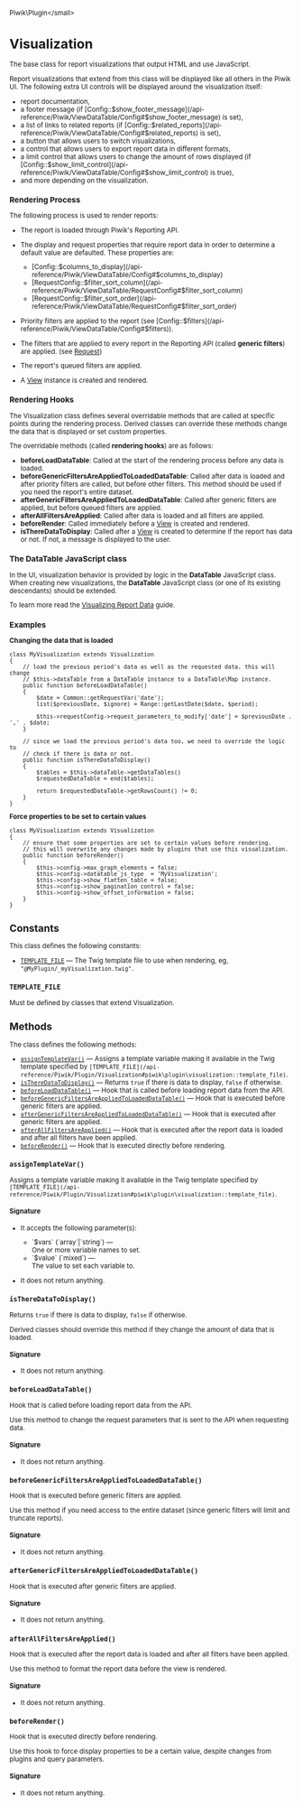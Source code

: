 <small>Piwik\Plugin\</small>

Visualization
=============

The base class for report visualizations that output HTML and use JavaScript.

Report visualizations that extend from this class will be displayed like all others in
the Piwik UI. The following extra UI controls will be displayed around the visualization
itself:

- report documentation,
- a footer message (if [Config::$show_footer_message](/api-reference/Piwik/ViewDataTable/Config#$show_footer_message) is set),
- a list of links to related reports (if [Config::$related_reports](/api-reference/Piwik/ViewDataTable/Config#$related_reports) is set),
- a button that allows users to switch visualizations,
- a control that allows users to export report data in different formats,
- a limit control that allows users to change the amount of rows displayed (if
  [Config::$show_limit_control](/api-reference/Piwik/ViewDataTable/Config#$show_limit_control) is true),
- and more depending on the visualization.

### Rendering Process

The following process is used to render reports:

- The report is loaded through Piwik's Reporting API.
- The display and request properties that require report data in order to determine a default
  value are defaulted. These properties are:

  - [Config::$columns_to_display](/api-reference/Piwik/ViewDataTable/Config#$columns_to_display)
  - [RequestConfig::$filter_sort_column](/api-reference/Piwik/ViewDataTable/RequestConfig#$filter_sort_column)
  - [RequestConfig::$filter_sort_order](/api-reference/Piwik/ViewDataTable/RequestConfig#$filter_sort_order)

- Priority filters are applied to the report (see [Config::$filters](/api-reference/Piwik/ViewDataTable/Config#$filters)).
- The filters that are applied to every report in the Reporting API (called **generic filters**)
  are applied. (see [Request](/api-reference/Piwik/API/Request))
- The report's queued filters are applied.
- A [View](/api-reference/Piwik/View) instance is created and rendered.

### Rendering Hooks

The Visualization class defines several overridable methods that are called at specific
points during the rendering process. Derived classes can override these methods change
the data that is displayed or set custom properties.

The overridable methods (called **rendering hooks**) are as follows:

- **beforeLoadDataTable**: Called at the start of the rendering process before any data
                           is loaded.
- **beforeGenericFiltersAreAppliedToLoadedDataTable**: Called after data is loaded and after priority
                                                       filters are called, but before other filters. This
                                                       method should be used if you need the report's
                                                       entire dataset.
- **afterGenericFiltersAreAppliedToLoadedDataTable**: Called after generic filters are applied, but before
                                                      queued filters are applied.
- **afterAllFiltersAreApplied**: Called after data is loaded and all filters are applied.
- **beforeRender**: Called immediately before a [View](/api-reference/Piwik/View) is created and rendered.
- **isThereDataToDisplay**: Called after a [View](/api-reference/Piwik/View) is created to determine if the report has
                            data or not. If not, a message is displayed to the user.

### The DataTable JavaScript class

In the UI, visualization behavior is provided by logic in the **DataTable** JavaScript class.
When creating new visualizations, the **DataTable** JavaScript class (or one of its existing
descendants) should be extended.

To learn more read the [Visualizing Report Data](/guides/visualizing-report-data#creating-new-visualizations)
guide.

### Examples

**Changing the data that is loaded**

    class MyVisualization extends Visualization
    {
        // load the previous period's data as well as the requested data. this will change
        // $this->dataTable from a DataTable instance to a DataTable\Map instance.
        public function beforeLoadDataTable()
        {
            $date = Common::getRequestVar('date');
            list($previousDate, $ignore) = Range::getLastDate($date, $period);

            $this->requestConfig->request_parameters_to_modify['date'] = $previousDate . ',' . $date;
        }

        // since we load the previous period's data too, we need to override the logic to
        // check if there is data or not.
        public function isThereDataToDisplay()
        {
            $tables = $this->dataTable->getDataTables()
            $requestedDataTable = end($tables);

            return $requestedDataTable->getRowsCount() != 0;
        }
    }

**Force properties to be set to certain values**

    class MyVisualization extends Visualization
    {
        // ensure that some properties are set to certain values before rendering.
        // this will overwrite any changes made by plugins that use this visualization.
        public function beforeRender()
        {
            $this->config->max_graph_elements = false;
            $this->config->datatable_js_type  = 'MyVisualization';
            $this->config->show_flatten_table = false;
            $this->config->show_pagination_control = false;
            $this->config->show_offset_information = false;
        }
    }

Constants
---------

This class defines the following constants:

- [`TEMPLATE_FILE`](#template_file) &mdash; The Twig template file to use when rendering, eg, `"@MyPlugin/_myVisualization.twig"`.
<a name="template_file" id="template_file"></a>
<a name="TEMPLATE_FILE" id="TEMPLATE_FILE"></a>
### `TEMPLATE_FILE`

Must be defined by classes that extend Visualization.

Methods
-------

The class defines the following methods:

- [`assignTemplateVar()`](#assigntemplatevar) &mdash; Assigns a template variable making it available in the Twig template specified by `[TEMPLATE_FILE](/api-reference/Piwik/Plugin/Visualization#piwik\plugin\visualization::template_file)`.
- [`isThereDataToDisplay()`](#istheredatatodisplay) &mdash; Returns `true` if there is data to display, `false` if otherwise.
- [`beforeLoadDataTable()`](#beforeloaddatatable) &mdash; Hook that is called before loading report data from the API.
- [`beforeGenericFiltersAreAppliedToLoadedDataTable()`](#beforegenericfiltersareappliedtoloadeddatatable) &mdash; Hook that is executed before generic filters are applied.
- [`afterGenericFiltersAreAppliedToLoadedDataTable()`](#aftergenericfiltersareappliedtoloadeddatatable) &mdash; Hook that is executed after generic filters are applied.
- [`afterAllFiltersAreApplied()`](#afterallfiltersareapplied) &mdash; Hook that is executed after the report data is loaded and after all filters have been applied.
- [`beforeRender()`](#beforerender) &mdash; Hook that is executed directly before rendering.

<a name="assigntemplatevar" id="assigntemplatevar"></a>
<a name="assignTemplateVar" id="assignTemplateVar"></a>
### `assignTemplateVar()`

Assigns a template variable making it available in the Twig template specified by `[TEMPLATE_FILE](/api-reference/Piwik/Plugin/Visualization#piwik\plugin\visualization::template_file)`.

#### Signature

-  It accepts the following parameter(s):

   <ul>
   <li>
      <div markdown="1" class="parameter">
      `$vars` (`array`|`string`) &mdash;

      <div markdown="1" class="param-desc"> One or more variable names to set.</div>

      <div style="clear:both;"/>

      </div>
   </li>
   <li>
      <div markdown="1" class="parameter">
      `$value` (`mixed`) &mdash;

      <div markdown="1" class="param-desc"> The value to set each variable to.</div>

      <div style="clear:both;"/>

      </div>
   </li>
   </ul>
- It does not return anything.

<a name="istheredatatodisplay" id="istheredatatodisplay"></a>
<a name="isThereDataToDisplay" id="isThereDataToDisplay"></a>
### `isThereDataToDisplay()`

Returns `true` if there is data to display, `false` if otherwise.

Derived classes should override this method if they change the amount of data that is loaded.

#### Signature

- It does not return anything.

<a name="beforeloaddatatable" id="beforeloaddatatable"></a>
<a name="beforeLoadDataTable" id="beforeLoadDataTable"></a>
### `beforeLoadDataTable()`

Hook that is called before loading report data from the API.

Use this method to change the request parameters that is sent to the API when requesting
data.

#### Signature

- It does not return anything.

<a name="beforegenericfiltersareappliedtoloadeddatatable" id="beforegenericfiltersareappliedtoloadeddatatable"></a>
<a name="beforeGenericFiltersAreAppliedToLoadedDataTable" id="beforeGenericFiltersAreAppliedToLoadedDataTable"></a>
### `beforeGenericFiltersAreAppliedToLoadedDataTable()`

Hook that is executed before generic filters are applied.

Use this method if you need access to the entire dataset (since generic filters will
limit and truncate reports).

#### Signature

- It does not return anything.

<a name="aftergenericfiltersareappliedtoloadeddatatable" id="aftergenericfiltersareappliedtoloadeddatatable"></a>
<a name="afterGenericFiltersAreAppliedToLoadedDataTable" id="afterGenericFiltersAreAppliedToLoadedDataTable"></a>
### `afterGenericFiltersAreAppliedToLoadedDataTable()`

Hook that is executed after generic filters are applied.

#### Signature

- It does not return anything.

<a name="afterallfiltersareapplied" id="afterallfiltersareapplied"></a>
<a name="afterAllFiltersAreApplied" id="afterAllFiltersAreApplied"></a>
### `afterAllFiltersAreApplied()`

Hook that is executed after the report data is loaded and after all filters have been applied.

Use this method to format the report data before the view is rendered.

#### Signature

- It does not return anything.

<a name="beforerender" id="beforerender"></a>
<a name="beforeRender" id="beforeRender"></a>
### `beforeRender()`

Hook that is executed directly before rendering.

Use this hook to force display properties to
be a certain value, despite changes from plugins and query parameters.

#### Signature

- It does not return anything.


